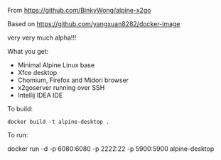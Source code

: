 From https://github.com/BinkyWong/alpine-x2go

Based on https://github.com/yangxuan8282/docker-image

very very much alpha!!!

What you get:
* Minimal Alpine Linux base
* Xfce desktop
* Chomium, Firefox and Midori browser
* x2goserver running over SSH
* Intellij IDEA IDE 

To build:

`docker build -t alpine-desktop .`

To run:

docker run -d -p 6080:6080 -p 2222:22 -p 5900:5900 alpine-desktop


